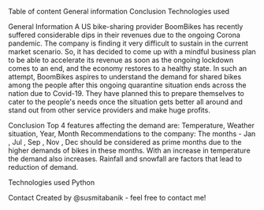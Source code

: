 Table of content
General information
Conclusion
Technologies used

General Information 
A US bike-sharing provider BoomBikes has recently suffered considerable dips in their revenues due to the ongoing Corona pandemic. The company is finding it very difficult to sustain in the current market scenario. So, it has decided to come up with a mindful business plan to be able to accelerate its revenue as soon as the ongoing lockdown comes to an end, and the economy restores to a healthy state. 
In such an attempt, BoomBikes aspires to understand the demand for shared bikes among the people after this ongoing quarantine situation ends across the nation due to Covid-19. They have planned this to prepare themselves to cater to the people's needs once the situation gets better all around and stand out from other service providers and make huge profits.

Conclusion
Top 4 features affecting the demand are: Temperature, Weather situation, Year, Month
Recommendations to the company: The months - Jan , Jul , Sep , Nov , Dec should be considered as prime months due to the higher demands of bikes in these months. With an increase in temperature the demand also increases. Rainfall and snowfall are factors that lead to reduction of demand.

Technologies used 
Python 

Contact
Created by @susmitabanik - feel free to contact me!
